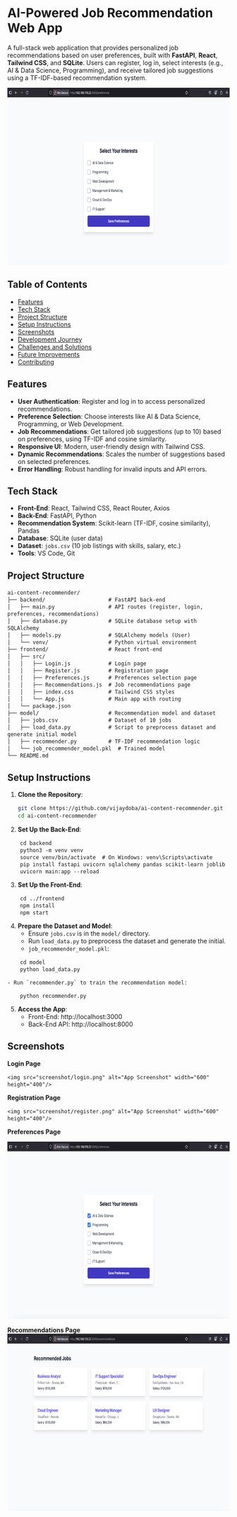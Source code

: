 # AI-Powered Job Recommendation Web App

A full-stack web application that provides personalized job recommendations based on user preferences, built with **FastAPI**, **React**, **Tailwind CSS**, and **SQLite**. Users can register, log in, select interests (e.g., AI & Data Science, Programming), and receive tailored job suggestions using a TF-IDF-based recommendation system.

<img src="screenshot/preference.png" alt="App Screenshot" width="600" height="400"/>


## Table of Contents
- [Features](#features)
- [Tech Stack](#tech-stack)
- [Project Structure](#project-structure)
- [Setup Instructions](#setup-instructions)
- [Screenshots](#screenshots)
- [Development Journey](#development-journey)
- [Challenges and Solutions](#challenges-and-solutions)
- [Future Improvements](#future-improvements)
- [Contributing](#contributing)

## Features
- **User Authentication**: Register and log in to access personalized recommendations.
- **Preference Selection**: Choose interests like AI & Data Science, Programming, or Web Development.
- **Job Recommendations**: Get tailored job suggestions (up to 10) based on preferences, using TF-IDF and cosine similarity.
- **Responsive UI**: Modern, user-friendly design with Tailwind CSS.
- **Dynamic Recommendations**: Scales the number of suggestions based on selected preferences.
- **Error Handling**: Robust handling for invalid inputs and API errors.

## Tech Stack
- **Front-End**: React, Tailwind CSS, React Router, Axios
- **Back-End**: FastAPI, Python
- **Recommendation System**: Scikit-learn (TF-IDF, cosine similarity), Pandas
- **Database**: SQLite (user data)
- **Dataset**: `jobs.csv` (10 job listings with skills, salary, etc.)
- **Tools**: VS Code, Git

## Project Structure

```
ai-content-recommender/
├── backend/                    # FastAPI back-end
│   ├── main.py                 # API routes (register, login, preferences, recommendations)
│   ├── database.py             # SQLite database setup with SQLAlchemy
│   ├── models.py               # SQLAlchemy models (User)
│   └── venv/                   # Python virtual environment
├── frontend/                   # React front-end
│   ├── src/
│   │   ├── Login.js            # Login page
│   │   ├── Register.js         # Registration page
│   │   ├── Preferences.js      # Preferences selection page
│   │   ├── Recommendations.js  # Job recommendations page
│   │   ├── index.css           # Tailwind CSS styles
│   │   └── App.js              # Main app with routing
│   └── package.json
├── model/                      # Recommendation model and dataset
│   ├── jobs.csv                # Dataset of 10 jobs
│   ├── load_data.py            # Script to preprocess dataset and generate initial model
│   ├── recommender.py          # TF-IDF recommendation logic
│   └── job_recommender_model.pkl  # Trained model
└── README.md
```


## Setup Instructions
1. **Clone the Repository**:
    ```bash
    git clone https://github.com/vijaydoba/ai-content-recommender.git
    cd ai-content-recommender

2. **Set Up the Back-End**:
```
    cd backend
    python3 -m venv venv
    source venv/bin/activate  # On Windows: venv\Scripts\activate
    pip install fastapi uvicorn sqlalchemy pandas scikit-learn joblib
    uvicorn main:app --reload
```    

3. **Set Up the Front-End**:
```
    cd ../frontend
    npm install
    npm start
```
4. **Prepare the Dataset and Model**:
    - Ensure `jobs.csv` is in the `model/` directory.
    - Run `load_data.py` to preprocess the dataset and generate the initial.
    - `job_recommender_model.pkl`:    
```
    cd model
    python load_data.py
```    
    - Run `recommender.py` to train the recommendation model:

```
    python recommender.py
```

5. **Access the App**:
    - Front-End: http://localhost:3000
    - Back-End API: http://localhost:8000

## Screenshots 

**Login Page**

    <img src="screenshot/login.png" alt="App Screenshot" width="600" height="400"/>

**Registration Page**

    <img src="screenshot/register.png" alt="App Screenshot" width="600" height="400"/>
    
**Preferences Page**

<img src="screenshot/preferences.png" alt="App Screenshot" width="600" height="400"/>

**Recommendations Page**
<img src="screenshot/recommender.png" alt="App Screenshot" width="600" height="400"/>
